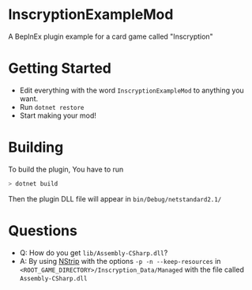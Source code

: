 # InscryptionExampleMod

A BepInEx plugin example for a card game called "Inscryption"

# Getting Started

- Edit everything with the word `InscryptionExampleMod` to anything you want.
- Run `dotnet restore`
- Start making your mod! 

# Building

To build the plugin, You have to run

```sh
> dotnet build
```

Then the plugin DLL file will appear in `bin/Debug/netstandard2.1/`

# Questions

- Q: How do you get `lib/Assembly-CSharp.dll`?
- A: By using [NStrip](https://github.com/BepInEx/NStrip) with the options `-p -n --keep-resources` in `<ROOT_GAME_DIRECTORY>/Inscryption_Data/Managed` with the file called `Assembly-CSharp.dll`